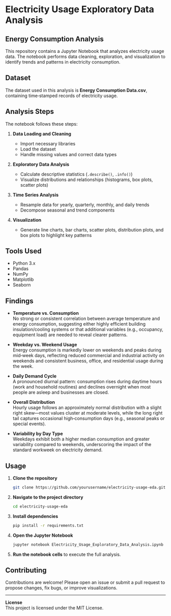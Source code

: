 # Electricity Usage Exploratory Data Analysis

## Energy Consumption Analysis  
This repository contains a Jupyter Notebook that analyzes electricity usage data. The notebook performs data cleaning, exploration, and visualization to identify trends and patterns in electricity consumption.

## Dataset  
The dataset used in this analysis is **Energy Consumption Data.csv**, containing time‐stamped records of electricity usage.

## Analysis Steps  
The notebook follows these steps:

1. **Data Loading and Cleaning**  
   - Import necessary libraries  
   - Load the dataset  
   - Handle missing values and correct data types  

2. **Exploratory Data Analysis**  
   - Calculate descriptive statistics (`.describe()`, `.info()`)  
   - Visualize distributions and relationships (histograms, box plots, scatter plots)  

3. **Time Series Analysis**  
   - Resample data for yearly, quarterly, monthly, and daily trends  
   - Decompose seasonal and trend components  

4. **Visualization**  
   - Generate line charts, bar charts, scatter plots, distribution plots, and box plots to highlight key patterns  

## Tools Used  
- Python 3.x  
- Pandas  
- NumPy  
- Matplotlib  
- Seaborn  

## Findings  
- **Temperature vs. Consumption**  
  No strong or consistent correlation between average temperature and energy consumption, suggesting either highly efficient building insulation/cooling systems or that additional variables (e.g., occupancy, equipment load) are needed to reveal clearer patterns.

- **Weekday vs. Weekend Usage**  
  Energy consumption is markedly lower on weekends and peaks during mid‐week days, reflecting reduced commercial and industrial activity on weekends and consistent business, office, and residential usage during the week.

- **Daily Demand Cycle**  
  A pronounced diurnal pattern: consumption rises during daytime hours (work and household routines) and declines overnight when most people are asleep and businesses are closed.

- **Overall Distribution**  
  Hourly usage follows an approximately normal distribution with a slight right skew—most values cluster at moderate levels, while the long right tail captures occasional high‐consumption days (e.g., seasonal peaks or special events).

- **Variability by Day Type**  
  Weekdays exhibit both a higher median consumption and greater variability compared to weekends, underscoring the impact of the standard workweek on electricity demand.

## Usage  
1. **Clone the repository**  
   ```bash
   git clone https://github.com/yourusername/electricity-usage-eda.git
   ```  
2. **Navigate to the project directory**  
   ```bash
   cd electricity-usage-eda
   ```  
3. **Install dependencies**  
   ```bash
   pip install -r requirements.txt
   ```  
4. **Open the Jupyter Notebook**  
   ```bash
   jupyter notebook Electricity_Usage_Exploratory_Data_Analysis.ipynb
   ```  
5. **Run the notebook cells** to execute the full analysis.

## Contributing  
Contributions are welcome! Please open an issue or submit a pull request to propose changes, fix bugs, or improve visualizations.

---

**License**  
This project is licensed under the MIT License.  
```
